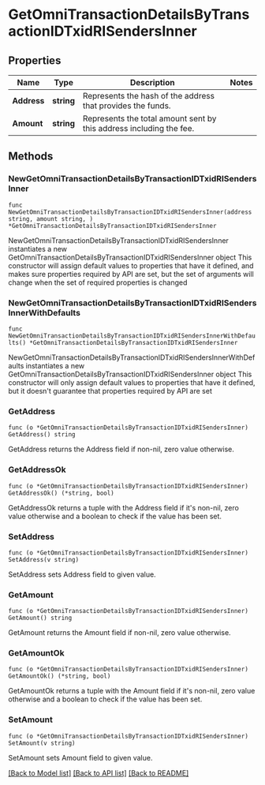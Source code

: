 # GetOmniTransactionDetailsByTransactionIDTxidRISendersInner

## Properties

Name | Type | Description | Notes
------------ | ------------- | ------------- | -------------
**Address** | **string** | Represents the hash of the address that provides the funds. | 
**Amount** | **string** | Represents the total amount sent by this address including the fee. | 

## Methods

### NewGetOmniTransactionDetailsByTransactionIDTxidRISendersInner

`func NewGetOmniTransactionDetailsByTransactionIDTxidRISendersInner(address string, amount string, ) *GetOmniTransactionDetailsByTransactionIDTxidRISendersInner`

NewGetOmniTransactionDetailsByTransactionIDTxidRISendersInner instantiates a new GetOmniTransactionDetailsByTransactionIDTxidRISendersInner object
This constructor will assign default values to properties that have it defined,
and makes sure properties required by API are set, but the set of arguments
will change when the set of required properties is changed

### NewGetOmniTransactionDetailsByTransactionIDTxidRISendersInnerWithDefaults

`func NewGetOmniTransactionDetailsByTransactionIDTxidRISendersInnerWithDefaults() *GetOmniTransactionDetailsByTransactionIDTxidRISendersInner`

NewGetOmniTransactionDetailsByTransactionIDTxidRISendersInnerWithDefaults instantiates a new GetOmniTransactionDetailsByTransactionIDTxidRISendersInner object
This constructor will only assign default values to properties that have it defined,
but it doesn't guarantee that properties required by API are set

### GetAddress

`func (o *GetOmniTransactionDetailsByTransactionIDTxidRISendersInner) GetAddress() string`

GetAddress returns the Address field if non-nil, zero value otherwise.

### GetAddressOk

`func (o *GetOmniTransactionDetailsByTransactionIDTxidRISendersInner) GetAddressOk() (*string, bool)`

GetAddressOk returns a tuple with the Address field if it's non-nil, zero value otherwise
and a boolean to check if the value has been set.

### SetAddress

`func (o *GetOmniTransactionDetailsByTransactionIDTxidRISendersInner) SetAddress(v string)`

SetAddress sets Address field to given value.


### GetAmount

`func (o *GetOmniTransactionDetailsByTransactionIDTxidRISendersInner) GetAmount() string`

GetAmount returns the Amount field if non-nil, zero value otherwise.

### GetAmountOk

`func (o *GetOmniTransactionDetailsByTransactionIDTxidRISendersInner) GetAmountOk() (*string, bool)`

GetAmountOk returns a tuple with the Amount field if it's non-nil, zero value otherwise
and a boolean to check if the value has been set.

### SetAmount

`func (o *GetOmniTransactionDetailsByTransactionIDTxidRISendersInner) SetAmount(v string)`

SetAmount sets Amount field to given value.



[[Back to Model list]](../README.md#documentation-for-models) [[Back to API list]](../README.md#documentation-for-api-endpoints) [[Back to README]](../README.md)


